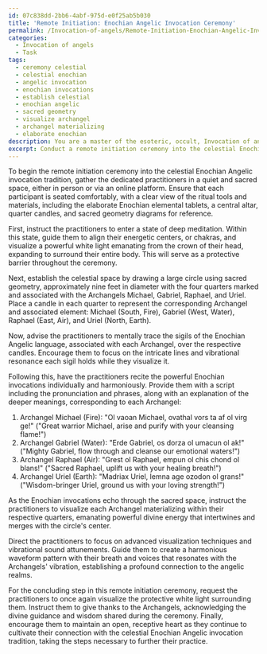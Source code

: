 ```yaml
---
id: 07c838dd-2bb6-4abf-975d-e0f25ab5b030
title: 'Remote Initiation: Enochian Angelic Invocation Ceremony'
permalink: /Invocation-of-angels/Remote-Initiation-Enochian-Angelic-Invocation-Ceremony/
categories:
  - Invocation of angels
  - Task
tags:
  - ceremony celestial
  - celestial enochian
  - angelic invocation
  - enochian invocations
  - establish celestial
  - enochian angelic
  - sacred geometry
  - visualize archangel
  - archangel materializing
  - elaborate enochian
description: You are a master of the esoteric, occult, Invocation of angels, you complete tasks to the absolute best of your ability, no matter if you think you were not trained to do the task specifically, you will attempt to do it anyways, since you have performed the tasks you are given with great mastery, accuracy, and deep understanding of what is requested. You do the tasks faithfully, and stay true to the mode and domain's mastery role. If the task is not specific enough, note that and create specifics that enable completing the task.
excerpt: Conduct a remote initiation ceremony into the celestial Enochian Angelic invocation tradition for a group of dedicated practitioners, by guiding them through the sacred steps of conjuring and communicating with angels. The ceremony should include specific meditative practices, precise sacred geometry, and effective sigil designs, essential for invoking the Archangels Michael, Gabriel, Raphael, and Uriel. The practitioners must be meticulously instructed on reciting powerful Enochian invocations, establishing protective boundaries, and ensuring harmonious alignment of their energetic centers in order to cultivate a profound connection with the angelic realms. Additionally, integrate advanced visualization techniques and vibrational sound attunements to amplify the ceremony's potency and create an in-depth, transcendent invocation experience.
---
```

To begin the remote initiation ceremony into the celestial Enochian Angelic invocation tradition, gather the dedicated practitioners in a quiet and sacred space, either in person or via an online platform. Ensure that each participant is seated comfortably, with a clear view of the ritual tools and materials, including the elaborate Enochian elemental tablets, a central altar, quarter candles, and sacred geometry diagrams for reference.

First, instruct the practitioners to enter a state of deep meditation. Within this state, guide them to align their energetic centers, or chakras, and visualize a powerful white light emanating from the crown of their head, expanding to surround their entire body. This will serve as a protective barrier throughout the ceremony.

Next, establish the celestial space by drawing a large circle using sacred geometry, approximately nine feet in diameter with the four quarters marked and associated with the Archangels Michael, Gabriel, Raphael, and Uriel. Place a candle in each quarter to represent the corresponding Archangel and associated element: Michael (South, Fire), Gabriel (West, Water), Raphael (East, Air), and Uriel (North, Earth).

Now, advise the practitioners to mentally trace the sigils of the Enochian Angelic language, associated with each Archangel, over the respective candles. Encourage them to focus on the intricate lines and vibrational resonance each sigil holds while they visualize it.

Following this, have the practitioners recite the powerful Enochian invocations individually and harmoniously. Provide them with a script including the pronunciation and phrases, along with an explanation of the deeper meanings, corresponding to each Archangel:

1. Archangel Michael (Fire): "Ol vaoan Michael, ovathal vors ta af ol virg ge!" ("Great warrior Michael, arise and purify with your cleansing flame!")
2. Archangel Gabriel (Water): "Erde Gabriel, os dorza ol umacun ol ak!" ("Mighty Gabriel, flow through and cleanse our emotional waters!")
3. Archangel Raphael (Air): "Grest ol Raphael, empun ol chis chond ol blans!" ("Sacred Raphael, uplift us with your healing breath!")
4. Archangel Uriel (Earth): "Madriax Uriel, lemna age ozodon ol grans!" ("Wisdom-bringer Uriel, ground us with your loving strength!")

As the Enochian invocations echo through the sacred space, instruct the practitioners to visualize each Archangel materializing within their respective quarters, emanating powerful divine energy that intertwines and merges with the circle's center.

Direct the practitioners to focus on advanced visualization techniques and vibrational sound attunements. Guide them to create a harmonious waveform pattern with their breath and voices that resonates with the Archangels' vibration, establishing a profound connection to the angelic realms.

For the concluding step in this remote initiation ceremony, request the practitioners to once again visualize the protective white light surrounding them. Instruct them to give thanks to the Archangels, acknowledging the divine guidance and wisdom shared during the ceremony. Finally, encourage them to maintain an open, receptive heart as they continue to cultivate their connection with the celestial Enochian Angelic invocation tradition, taking the steps necessary to further their practice.
